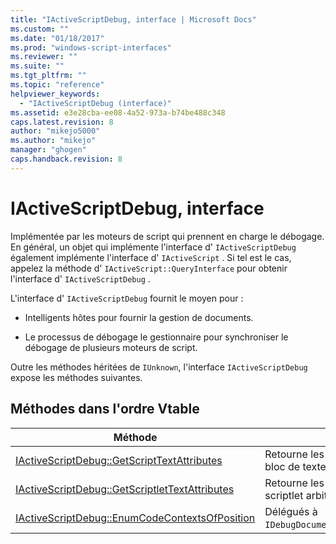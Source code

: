 ```yaml
---
title: "IActiveScriptDebug, interface | Microsoft Docs"
ms.custom: ""
ms.date: "01/18/2017"
ms.prod: "windows-script-interfaces"
ms.reviewer: ""
ms.suite: ""
ms.tgt_pltfrm: ""
ms.topic: "reference"
helpviewer_keywords: 
  - "IActiveScriptDebug (interface)"
ms.assetid: e3e28cba-ee08-4a52-973a-b74be488c348
caps.latest.revision: 8
author: "mikejo5000"
ms.author: "mikejo"
manager: "ghogen"
caps.handback.revision: 8
---
```

# IActiveScriptDebug, interface
Implémentée par les moteurs de script qui prennent en charge le débogage.  En général, un objet qui implémente l'interface d' `IActiveScriptDebug` également implémente l'interface d' `IActiveScript` .  Si tel est le cas, appelez la méthode d' `IActiveScript::QueryInterface` pour obtenir l'interface d' `IActiveScriptDebug` .  
  
 L'interface d' `IActiveScriptDebug` fournit le moyen pour :  
  
-   Intelligents hôtes pour fournir la gestion de documents.  
  
-   Le processus de débogage le gestionnaire pour synchroniser le débogage de plusieurs moteurs de script.  
  
 Outre les méthodes héritées de `IUnknown`, l'interface `IActiveScriptDebug` expose les méthodes suivantes.  
  
## Méthodes dans l'ordre Vtable  
  
|Méthode|Description|  
|-------------|-----------------|  
|[IActiveScriptDebug::GetScriptTextAttributes](../../winscript/reference/iactivescriptdebug-getscripttextattributes.md)|Retourne les attributs de texte pour un bloc de texte arbitraire de script.|  
|[IActiveScriptDebug::GetScriptletTextAttributes](../../winscript/reference/iactivescriptdebug-getscriptlettextattributes.md)|Retourne les attributs de texte pour un scriptlet arbitraire.|  
|[IActiveScriptDebug::EnumCodeContextsOfPosition](../../winscript/reference/iactivescriptdebug-enumcodecontextsofposition.md)|Délégués à `IDebugDocumentContext::EnumCodeContexts`.|